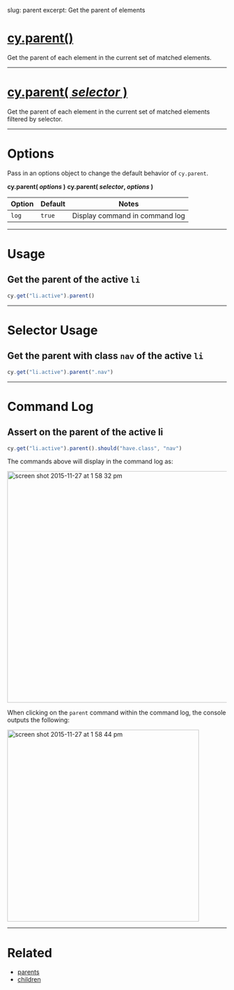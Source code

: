 slug: parent
excerpt: Get the parent of elements

# [cy.parent()](#usage)

Get the parent of each element in the current set of matched elements.

***

# [cy.parent( *selector* )](#selector-usage)

Get the parent of each element in the current set of matched elements filtered by selector.

***

# Options

Pass in an options object to change the default behavior of `cy.parent`.

**cy.parent( *options* )**
**cy.parent( *selector*, *options* )**

Option | Default | Notes
--- | --- | ---
`log` | `true` | Display command in command log

***

# Usage

## Get the parent of the active `li`

```javascript
cy.get("li.active").parent()
```

***

# Selector Usage

## Get the parent with class `nav` of the active `li`

```javascript
cy.get("li.active").parent(".nav")
```

***

# Command Log

## Assert on the parent of the active li

```javascript
cy.get("li.active").parent().should("have.class", "nav")
```

The commands above will display in the command log as:

<img width="531" alt="screen shot 2015-11-27 at 1 58 32 pm" src="https://cloud.githubusercontent.com/assets/1271364/11447127/0d9ab5a8-950f-11e5-90ae-c317dd83aa65.png">

When clicking on the `parent` command within the command log, the console outputs the following:

<img width="440" alt="screen shot 2015-11-27 at 1 58 44 pm" src="https://cloud.githubusercontent.com/assets/1271364/11447130/11b22c02-950f-11e5-9b82-cc3b2ff8548e.png">

***

# Related

- [parents](https://on.cypress.io/api/parents)
- [children](https://on.cypress.io/api/children)